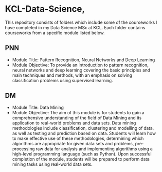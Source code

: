# KCL-Data-Science,
This repository consists of folders which include some of the courseworks I have completed in my Data Science MSc at KCL. Each folder contains courseworks from a specific module listed below.

PNN
- 
- Module Title: Pattern Recognition, Neural Networks and Deep Learning
- Module Objective: To provide an introduction to pattern recognition, neural networks and deep learning covering the basic principles and main techniques and methods, with an emphasis on solving classification problems using supervised learning.

DM
- 
- Module Title: Data Mining
- Module Objective: The aim of this module is for students to gain a comprehensive understanding of the field of Data Mining and its application to real-world problems and data sets. Data mining methodologies include classification, clustering and modelling of data, as well as testing and prediction based on data. Students will learn how to make effective use of these methodologies, determining which algorithms are appropriate for given data sets and problems, pre-processing raw data for analysis and implementing algorithms using a high-level programming language (such as Python). Upon successful completion of the module, students will be prepared to perform data mining tasks using real-world data sets.

